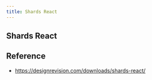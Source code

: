 ```yaml
---
title: Shards React
---
```


## Shards React


## Reference
- https://designrevision.com/downloads/shards-react/
